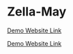 # Zella-May



<a href="https://htmlpreview.github.io/?https://github.com/Arnoldj2/Zella-May/blob/main/index.html" target="_blank">Demo Website Link</a>




<a href="https://Arnoldj2.github.io/Zella-May/index.html" target="_blank">Demo Website Link</a>